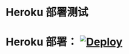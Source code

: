 # Heroku 部署测试

# Heroku 部署： [![Deploy](https://www.herokucdn.com/deploy/button.svg)](https://heroku.com/deploy)
